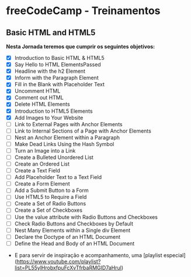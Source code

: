 # freeCodeCamp - Treinamentos
## Basic HTML and HTML5

**Nesta Jornada teremos que cumprir os seguintes objetivos:**

- [x] Introduction to Basic HTML & HTML5
- [x] Say Hello to HTML ElementsPassed
- [x] Headline with the h2 Element
- [x] Inform with the Paragraph Element
- [x] Fill in the Blank with Placeholder Text
- [x] Uncomment HTML
- [x] Comment out HTML
- [x] Delete HTML Elements
- [x] Introduction to HTML5 Elements
- [x] Add Images to Your Website
- [ ] Link to External Pages with Anchor Elements
- [ ] Link to Internal Sections of a Page with Anchor Elements
- [ ] Nest an Anchor Element within a Paragraph
- [ ] Make Dead Links Using the Hash Symbol
- [ ] Turn an Image into a Link
- [ ] Create a Bulleted Unordered List
- [ ] Create an Ordered List
- [ ] Create a Text Field
- [ ] Add Placeholder Text to a Text Field
- [ ] Create a Form Element
- [ ] Add a Submit Button to a Form
- [ ] Use HTML5 to Require a Field
- [ ] Create a Set of Radio Buttons
- [ ] Create a Set of Checkboxes
- [ ] Use the value attribute with Radio Buttons and Checkboxes
- [ ] Check Radio Buttons and Checkboxes by Default
- [ ] Nest Many Elements within a Single div Element
- [ ] Declare the Doctype of an HTML Document
- [ ] Define the Head and Body of an HTML Document

* E para servir de inspiração e acompanhamento, uma [playlist especial] (https://www.youtube.com/playlist?list=PL55ylHrobxfpuFcXvTfrbaRMGID7aHrul)
